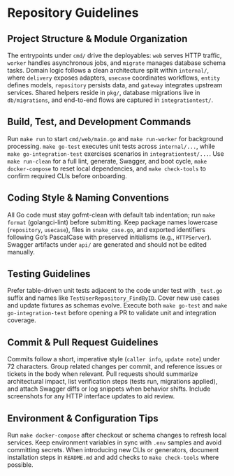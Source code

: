 # Repository Guidelines

## Project Structure & Module Organization
The entrypoints under `cmd/` drive the deployables: `web` serves HTTP traffic, `worker` handles asynchronous jobs, and `migrate` manages database schema tasks. Domain logic follows a clean architecture split within `internal/`, where `delivery` exposes adapters, `usecase` coordinates workflows, `entity` defines models, `repository` persists data, and `gateway` integrates upstream services. Shared helpers reside in `pkg/`, database migrations live in `db/migrations`, and end-to-end flows are captured in `integrationtest/`.

## Build, Test, and Development Commands
Run `make run` to start `cmd/web/main.go` and `make run-worker` for background processing. `make go-test` executes unit tests across `internal/...`, while `make go-integration-test` exercises scenarios in `integrationtest/...`. Use `make run-clean` for a full lint, generate, Swagger, and boot cycle, `make docker-compose` to reset local dependencies, and `make check-tools` to confirm required CLIs before onboarding.

## Coding Style & Naming Conventions
All Go code must stay gofmt-clean with default tab indentation; run `make format` (golangci-lint) before submitting. Keep package names lowercase (`repository`, `usecase`), files in `snake_case.go`, and exported identifiers following Go’s PascalCase with preserved initialisms (e.g., `HTTPServer`). Swagger artifacts under `api/` are generated and should not be edited manually.

## Testing Guidelines
Prefer table-driven unit tests adjacent to the code under test with `_test.go` suffix and names like `TestUserRepository_FindByID`. Cover new use cases and update fixtures as schemas evolve. Execute both `make go-test` and `make go-integration-test` before opening a PR to validate unit and integration coverage.

## Commit & Pull Request Guidelines
Commits follow a short, imperative style (`caller info`, `update note`) under 72 characters. Group related changes per commit, and reference issues or tickets in the body when relevant. Pull requests should summarize architectural impact, list verification steps (tests run, migrations applied), and attach Swagger diffs or log snippets when behavior shifts. Include screenshots for any HTTP interface updates to aid review.

## Environment & Configuration Tips
Run `make docker-compose` after checkout or schema changes to refresh local services. Keep environment variables in sync with `.env` samples and avoid committing secrets. When introducing new CLIs or generators, document installation steps in `README.md` and add checks to `make check-tools` where possible.
